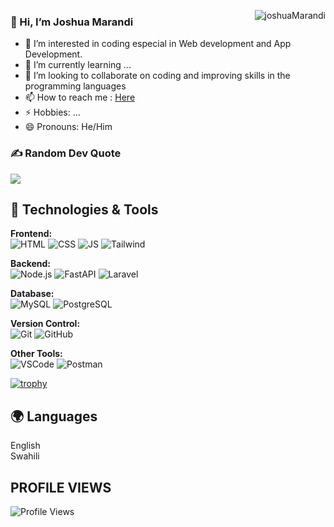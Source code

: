 <!---
<p align="right">
  <img src="https://github-readme-stats.vercel.app/api?username=gmwangomo&show_icons=true&hide_border=true" align="right">
</p>
--->

<!--
Top programming lang Used
--->
<p aligin="right">
  <img align="right" src="https://github-readme-stats.vercel.app/api/top-langs?username=joshuaMarandi&show_icons=true&locale=en&layout=compact" alt="joshuaMarandi" />
</p>

### 👋 Hi, I’m Joshua Marandi
- 👀 I’m interested in coding especial in Web development and App Development.
- 🌱 I’m currently learning ...
- 💞️ I’m looking to collaborate on coding and improving skills in the programming languages 
- 📫 How to reach me : [Here](mailto:galemtech@gmail.com)
- ⚡ Hobbies: ...
- 😄 Pronouns: He/Him

### ✍️ Random Dev Quote
![](https://quotes-github-readme.vercel.app/api?type=horizontal&theme=radical)

## 🔧 Technologies & Tools
<!---
<img alt="Javascript" align="left" src="https://img.shields.io/badge/javascript-%23323330.svg?style=for-the-badge&logo=javascript&logoColor=%23F7DF1E" />
<img alt="Node.js"  src="https://img.shields.io/badge/node.js-6DA55F?style=for-the-badge&logo=node.js&logoColor=white" />
<img alt="React.js" align="left"  src="https://img.shields.io/badge/react-%2320232a.svg?style=for-the-badge&logo=react&logoColor=%2361DAFB" />
<img alt="React Native" align="left"  src="https://img.shields.io/badge/react_native-%2320232a.svg?style=for-the-badge&logo=react&logoColor=%2361DAFB" />
<img alt="Vue.js" src="https://img.shields.io/badge/vuejs-%2335495e.svg?style=for-the-badge&logo=vuedotjs&logoColor=%234FC08D" />
--->

**Frontend:**  
  ![HTML](https://img.shields.io/badge/HTML5-E34F26?style=for-the-badge&logo=html5&logoColor=white)
  ![CSS](https://img.shields.io/badge/CSS3-1572B6?style=for-the-badge&logo=css3&logoColor=white)
  ![JS](https://img.shields.io/badge/JavaScript-61DAFB?style=for-the-badge&logo=javascript&logoColor=white)
  ![Tailwind](https://img.shields.io/badge/Tailwind-7952B3?style=for-the-badge&logo=tailwind&logoColor=white)

**Backend:**  
  ![Node.js](https://img.shields.io/badge/Node.js-43853D?style=for-the-badge&logo=node.js&logoColor=white)
  ![FastAPI](https://img.shields.io/badge/FastAPI-092E20?style=for-the-badge&logo=fastapi&logoColor=white)
  ![Laravel](https://img.shields.io/badge/Laravel-092E20?style=for-the-badge&logo=laravel&logoColor=white)

**Database:**  
  ![MySQL](https://img.shields.io/badge/MySQL-336791?style=for-the-badge&logo=mysql&logoColor=white)
  ![PostgreSQL](https://img.shields.io/badge/PostgreSQL-336791?style=for-the-badge&logo=PostgreSQL&logoColor=white)

 

**Version Control:**  
  ![Git](https://img.shields.io/badge/Git-F05032?style=for-the-badge&logo=git&logoColor=white)
  ![GitHub](https://img.shields.io/badge/GitHub-181717?style=for-the-badge&logo=github&logoColor=white)

**Other Tools:**  
  ![VSCode](https://img.shields.io/badge/VS_Code-007ACC?style=for-the-badge&logo=visual-studio-code&logoColor=white)
  ![Postman](https://img.shields.io/badge/Postman-FF6C37?style=for-the-badge&logo=postman&logoColor=white)


[![trophy](https://github-profile-trophy.vercel.app/?username=joshuaMarandi&theme=onedark)](https://github.com/ryo-ma/github-profile-trophy)


## 🌍 Languages 
English <br/>
Swahili

## PROFILE VIEWS
![Profile Views](https://komarev.com/ghpvc/?username=joshuaMarandi)

<!---

Adding the details on the techstaff i used

## Tech Stack

- **Frontend:**  
  ![React](https://img.shields.io/badge/React-61DAFB?style=for-the-badge&logo=react&logoColor=white)
  ![HTML](https://img.shields.io/badge/HTML5-E34F26?style=for-the-badge&logo=html5&logoColor=white)
  ![CSS](https://img.shields.io/badge/CSS3-1572B6?style=for-the-badge&logo=css3&logoColor=white)
  ![Bootstrap](https://img.shields.io/badge/Bootstrap-7952B3?style=for-the-badge&logo=bootstrap&logoColor=white)

- **Backend:**  
  ![Node.js](https://img.shields.io/badge/Node.js-43853D?style=for-the-badge&logo=node.js&logoColor=white)
  ![Express.js](https://img.shields.io/badge/Express.js-000000?style=for-the-badge&logo=express&logoColor=white)
  ![FastAPI](https://img.shields.io/badge/FastAPI-092E20?style=for-the-badge&logo=django&logoColor=white)
  ![Laravel](https://img.shields.io/badge/Laravel-092E20?style=for-the-badge&logo=django&logoColor=white)

- **Database:**  
  ![MongoDB](https://img.shields.io/badge/MongoDB-47A248?style=for-the-badge&logo=mongodb&logoColor=white)
  ![MySQL](https://img.shields.io/badge/MySQL-336791?style=for-the-badge&logo=postgresql&logoColor=white)

- **Mobile App Development:**  
  ![React Native](https://img.shields.io/badge/React_Native-61DAFB?style=for-the-badge&logo=react&logoColor=white)

- **Version Control:**  
  ![Git](https://img.shields.io/badge/Git-F05032?style=for-the-badge&logo=git&logoColor=white)
  ![GitHub](https://img.shields.io/badge/GitHub-181717?style=for-the-badge&logo=github&logoColor=white)

- **Other Tools:**  
  ![VSCode](https://img.shields.io/badge/VS_Code-007ACC?style=for-the-badge&logo=visual-studio-code&logoColor=white)
  ![Postman](https://img.shields.io/badge/Postman-FF6C37?style=for-the-badge&logo=postman&logoColor=white)
--->


<!---
gmwangomo/gmwangomo is a ✨ special ✨ repository because its `README.md` (this file) appears on your GitHub profile.
You can click the Preview link to take a look at your changes.
--->
